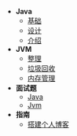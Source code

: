 - **Java**
  - [基础](java/user.md)
  - [设计](java/第二章节.md)
  - [介绍](java/第三章节.md)
- **JVM**
  - [整理](java/user.md)
  - [垃圾回收](java/第二章节.md)
  - [内存管理](java/第三章节.md)
- **面试题**
  - [Java](interview/Java面试题.md)
  - [Jvm](interview/Jvm面试题.md)
- **指南**
  - [搭建个人博客](guide/docsify.md)